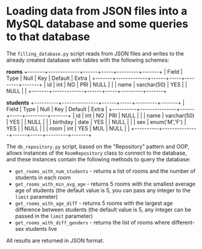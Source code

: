 # Loading data from JSON files into a MySQL database and some queries to that database

The `filling_database.py` script reads from JSON files and writes to the already created database with tables with the following schemes:

**rooms**
+-------+-------------+------+-----+---------+-------+
| Field | Type        | Null | Key | Default | Extra |
+-------+-------------+------+-----+---------+-------+
| id    | int         | NO   | PRI | NULL    |       |
| name  | varchar(50) | YES  |     | NULL    |       |
+-------+-------------+------+-----+---------+-------+

**students**
+----------+---------------+------+-----+---------+-------+
| Field    | Type          | Null | Key | Default | Extra |
+----------+---------------+------+-----+---------+-------+
| id       | int           | NO   | PRI | NULL    |       |
| name     | varchar(50)   | YES  |     | NULL    |       |
| birthday | date          | YES  |     | NULL    |       |
| sex      | enum('M','F') | YES  |     | NULL    |       |
| room     | int           | YES  | MUL | NULL    |       |
+----------+---------------+------+-----+---------+-------+

The `db_repository.py` script, based on the "Repository" pattern and OOP, allows instances of the `RoomRepository` class to connect to the database, and these instances contain the following methods to query the database:

- `get_rooms_with_num_students` - returns a list of rooms and the number of students in each room
- `get_rooms_with_min_avg_age` - returns 5 rooms with the smallest average age of students (the default value is 5, you can pass any integer to the `limit` parameter)
- `get_rooms_with_age_diff` - returns 5 rooms with the largest age difference between students (the default value is 5, any integer can be passed in the `limit` parameter)
- `get_rooms_with_diff_genders` - returns the list of rooms where different-sex students live

All results are returned in JSON format.